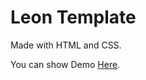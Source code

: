 # Leon Template
Made with HTML and CSS.

You can show Demo [Here](https://islamothman0.github.io/LeonTemplate/).
